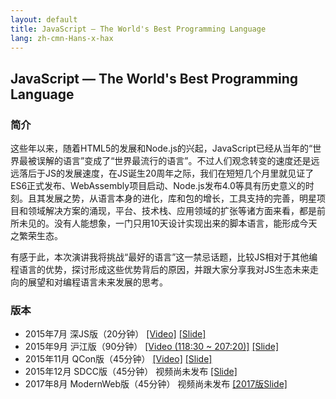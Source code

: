 ```yaml
---
layout: default
title: JavaScript — The World's Best Programming Language
lang: zh-cmn-Hans-x-hax
---
```


## JavaScript — The World's Best Programming Language

### 简介

这些年以来，随着HTML5的发展和Node.js的兴起，JavaScript已经从当年的“世界最被误解的语言”变成了“世界最流行的语言”。不过人们观念转变的速度还是远远落后于JS的发展速度，在JS诞生20周年之际，我们在短短几个月里就见证了ES6正式发布、WebAssembly项目启动、Node.js发布4.0等具有历史意义的时刻。且其发展之势，从语言本身的进化，库和包的增长，工具支持的完善，明星项目和领域解决方案的涌现，平台、技术栈、应用领域的扩张等诸方面来看，都是前所未见的。没有人能想象，一门只用10天设计实现出来的脚本语言，能形成今天之繁荣生态。

有感于此，本次演讲我将挑战“最好的语言”这一禁忌话题，比较JS相对于其他编程语言的优势，探讨形成这些优势背后的原因，并跟大家分享我对JS生态未来走向的展望和对编程语言未来发展的思考。

### 版本

 - 2015年7月 深JS版（20分钟）
   [[Video]](http://v.youku.com/v_show/id_XMTMwMzI5ODc4MA==.html)
   [[Slide]](slide?shenjs)
 - 2015年9月 沪江版（90分钟）
   [[Video (118:30 ~ 207:20)]](http://www.cctalk.com/course/152391648137/)
   [[Slide]](slide?hujiang)
 - 2015年11月 QCon版（45分钟）
   [[Video]](http://www.infoq.com/cn/presentations/javascript-the-world-best-programming-language) [[Slide]](slide?qcon)
 - 2015年12月 SDCC版（45分钟）
   视频尚未发布
   [[Slide]](slide?qcon)
 - 2017年8月 ModernWeb版（45分钟）
   视频尚未发布
   [[2017版Slide]](/2017/modern-web)
